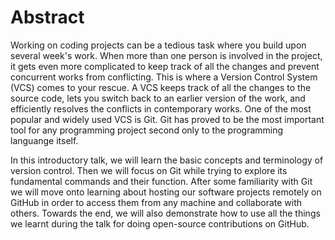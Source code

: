 # Abstract
Working on coding projects can be a tedious task where you build upon several week's work. When more than one person is involved in the project, it gets even more complicated to keep track of all the changes and prevent concurrent works from conflicting. This is where a Version Control System (VCS) comes to your rescue. A VCS keeps track of all the changes to the source code, lets you switch back to an earlier version of the work, and efficiently resolves the conflicts in contemporary works. One of the most popular and widely used VCS is Git. Git has proved to be the most important tool for any programming project second only to the programming languange itself.

In this introductory talk, we will learn the basic concepts and terminology of version control. Then we will focus on Git while trying to explore its fundamental commands and their function. After some familiarity with Git we will move onto learning about hosting our software projects remotely on GitHub in order to access them from any machine and collaborate with others. Towards the end, we will also demonstrate how to use all the things we learnt during the talk for doing open-source contributions on GitHub.
